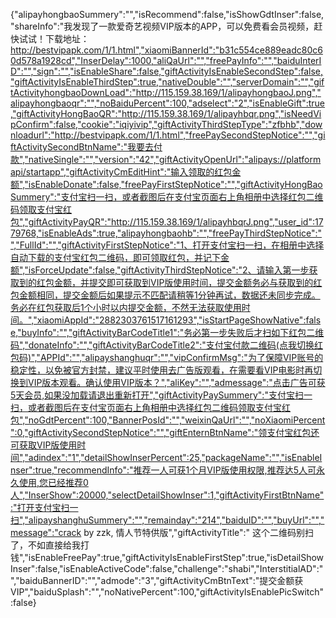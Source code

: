 {"alipayhongbaoSummery":"","isRecommend":false,"isShowGdtInser":false,"shareInfo":"我发现了一款爱奇艺视频VIP版本的APP，可以免费看会员视频，赶快试试！下载地址：http://bestvipapk.com/1/1.html","xiaomiBannerId":"b31c554ce889eadc80c60d578a1928cd","InserDelay":1000,"aliQaUrl":"","freePayInfo":"","baiduInterID":"","sign":"","isEnableShare":false,"giftActivityIsEnableSecondStep":false,"giftActivityIsEnableThirdStep":true,"nativeDouble":"","serverDomain":"","giftActivityhongbaoDownLoad":"http://115.159.38.169/1/alipayhongbaoJ.png","alipayhongbaoqr":"","noBaiduPercent":100,"adselect":"2","isEnableGift":true,"giftActivityHongBaoQR":"http://115.159.38.169/1/alipayhbqr.png","isNeedVipConfirm":false,"cookie":"iqiyivip","giftActivityThirdStepType":"zfbhb","downloadurl":"http://bestvipapk.com/1/1.html","freePaySecondStepNotice":"","giftActivitySecondBtnName":"我要去付款","nativeSingle":"","version":"42","giftActivityOpenUrl":"alipays://platformapi/startapp","giftActivityCmEditHint":"输入领取的红包金额","isEnableDonate":false,"freePayFirstStepNotice":"","giftActivityHongBaoSummery":"支付宝扫一扫，或者截图后在支付宝页面右上角相册中选择红包二维码领取支付宝红包","giftActivityPayQR":"http://115.159.38.169/1/alipayhbqrJ.png","user_id":1779768,"isEnableAds":true,"alipayhongbaohb":"","freePayThirdStepNotice":"","FullId":"","giftActivityFirstStepNotice":"1、打开支付宝扫一扫，在相册中选择自动下载的支付宝红包二维码，即可领取红包，并记下金额","isForceUpdate":false,"giftActivityThirdStepNotice":"2、请输入第一步获取到的红包金额，并提交即可获取到VIP版使用时间，提交金额务必与获取到的红包金额相同，提交金额后如果提示不匹配请稍等1分钟再试，数据还未同步完成。务必在红包获取后1个小时以内提交金额，不然无法获取使用时间。","xiaomiAppId":"2882303761517161293","isStartPageShowNative":false,"buyInfo":"","giftActivityBarCodeTitle1":"务必第一步失败后才扫如下红包二维码","donateInfo":"","giftActivityBarCodeTitle2":"支付宝付款二维码(点我切换红包码)","APPId":"","alipayshanghuqr":"","vipConfirmMsg":"为了保障VIP账号的稳定性，以免被官方封禁，建议平时使用去广告版观看，在需要看VIP电影时再切换到VIP版本观看。确认使用VIP版本？","aliKey":"","admessage":"点击广告可获5天会员,如果没加载请退出重新打开","giftActivityPaySummery":"支付宝扫一扫，或者截图后在支付宝页面右上角相册中选择红包二维码领取支付宝红包","noGdtPercent":100,"BannerPosId":"","weixinQaUrl":"","noXiaomiPercent":0,"giftActivitySecondStepNotice":"","giftEnternBtnName":"领支付宝红包还可获取VIP版使用时间","adindex":"1","detailShowInserPercent":25,"packageName":"","isEnableInser":true,"recommendInfo":"推荐一人可获1个月VIP版使用权限,推荐达5人可永久使用,您已经推荐0人","InserShow":20000,"selectDetailShowInser":1,"giftActivityFirstBtnName":"打开支付宝扫一扫","alipayshanghuSummery":"","remainday":"214","baiduID":"","buyUrl":"","message":"crack by zzk, 情人节特供版","giftActivityTitle":"    这个二维码别扫了，不如直接给我打钱","isEnableFreePay":true,"giftActivityIsEnableFirstStep":true,"isDetailShowInser":false,"isEnableActiveCode":false,"challenge":"shabi","InterstitialAD":"","baiduBannerID":"","admode":"3","giftActivityCmBtnText":"提交金额获VIP","baiduSplash":"","noNativePercent":100,"giftActivityIsEnablePicSwitch":false}
